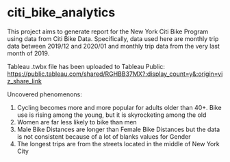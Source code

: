 # citi_bike_analytics
This project aims to generate report for the New York Citi Bike Program using data from Citi Bike Data. Specifically, data used here are monthly trip data between 2019/12 and 2020/01 and monthly trip data from the very last month of 2019.

Tableau .twbx file has been uploaded to Tableau Public: https://public.tableau.com/shared/RGHBB37MX?:display_count=y&:origin=viz_share_link

Uncovered phenomenons: 
1. Cycling becomes more and more popular for adults older than 40+. Bike use is rising among the young, but it is skyrocketing among the old
2. Women are far less likely to bike than men
3. Male Bike Distances are longer than Female Bike Distances but the data is not consistent because of a lot of blanks values for Gender
4. The longest trips are from the streets located in the middle of New York City


